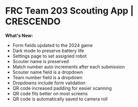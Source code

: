 # FRC Team 203 Scouting App | CRESCENDO

**What's New:**
- Form fields updated to the 2024 game
- Dark mode to preserve battery life
- Settings page to set assigned robot
- Scouter name is preserved
- Match number auto increments after each submission
- Scouter name field is a dropdown
- Team number field is a dropdown
- Dropdowns include form validation
- QR code increased padding for easier scanning
- QR code fits better on most screens
- QR code is automatically saved to camera roll

